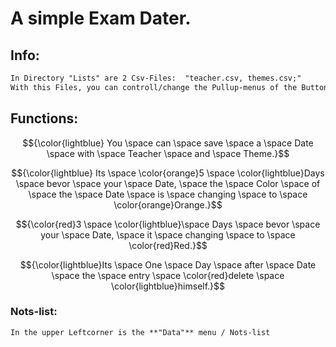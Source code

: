 # A simple Exam Dater.


## Info:
```diff
In Directory "Lists" are 2 Csv-Files:  "teacher.csv, themes.csv;"
With this Files, you can controll/change the Pullup-menus of the Buttons "Teacher" and "Theme"
```

## Functions:

$${\color{lightblue} You \space can \space save \space a \space Date \space with \space Teacher \space and \space Theme.}$$

$${\color{lightblue} Its \space \color{orange}5 \space \color{lightblue}Days \space bevor \space your \space Date, \space the \space Color \space of \space the \space Date \space is \space changing \space to \space \color{orange}Orange.}$$

$${\color{red}3 \space \color{lightblue}\space Days \space bevor \space your \space Date, \space it \space changing \space to \space \color{red}Red.}$$


$${\color{lightblue}Its \space One \space Day \space after \space Date \space the \space entry \space \color{red}delete \space \color{lightblue}himself.}$$



### Nots-list:

```diff
In the upper Leftcorner is the **"Data"** menu / Nots-list
```
